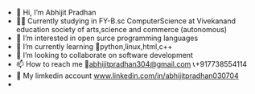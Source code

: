 - 👋 Hi, I’m Abhijit Pradhan
- 👨‍🎓 Currently studying in FY-B.sc ComputerScience at Vivekanand education society of arts,science and commerce (autonomous)
- 👀 I’m interested in open surce programming languages
- 🌱 I’m currently learning 👀python,linux,html,c++
- 💞️ I’m looking to collaborate on software development
- 📫 How to reach me 📧abhijitpradhan304@gmail.com 📞+917738554114
- 🧾 My limkedin account www.linkedin.com/in/abhijitpradhan030704
- 

<!---
abhijit0307092004/abhijit0307092004 is a ✨ special ✨ repository because its `README.md` (this file) appears on your GitHub profile.
You can click the Preview link to take a look at your changes.
--->
